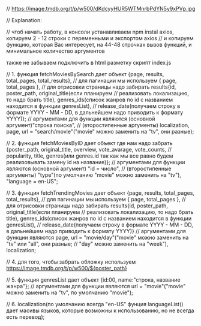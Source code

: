 // https://image.tmdb.org/t/p/w500/dKdcyyHUR5WTMnrbPdYN5y9xPVp.jpg

// Explanation:

// чтоб начать работу, в консоли устанавливаем npm instal axios, копируем 2 - 12 строки с
переменными и экспортом axios // и копируем функцию, которая Вас интересует, на 44-48 строчках вызов
функций, и минимальное количество аргументов

также не забываем подключить в html разметку скрипт index.js <script src="./index.js"></script>

// 1. функция fetchMoviesBySearch дает объект {page, results, total_pages, total_results}, // для
пагинации мы используем { page, total_pages }, // для отрисовки страницы надо забирать results{id,
poster_path, original_title(если планируем // реализовать локализацию, то надо брать title),
genres_ids(список жанров по id с названием находится в функции genresList), // release_date(получаем
строку в формате YYYY - MM - DD, в дальнейшем надо приводить к формату YYYY)}; // аргументами для
функции являются (основной аргумент)"строка поиска", // (второстипенные аргументы) localization,
page, url = "search/movie"("movie" можно заменить на "tv", они разные);

// 2. функция fetchMoviesByID дает объект где нам надо забрать {poster_path, original_title,
overview, vote_avarage, vote_counts, // popularity, title, genres(или genres.id так как мы все равно
будем реализовывать замену id на название)}; // аргументами для функции являются (основной аргумент)
"id = число", // (второстипенные аргументы) "type"(по умолчанию "movie" можно заменить на "tv"),
"language = en-US";

// 3. функция fetchTrendingMovies дает объект {page, results, total_pages, total_results}, // для
пагинации мы используем { page, total_pages }, // для отрисовки страницы надо забирать results{id,
poster_path, original_title(если планируем // реализовать локализацию, то надо брать title),
genres_ids(список жанров по id с названием находится в функции genresList), // release_date(получаем
строку в формате YYYY - MM - DD, в дальнейшем надо приводить к формату YYYY)} // аргументами для
функции являются page, url = "movie/day"("movie" можно заменить на "tv" или "all", они разные; //
"day" можно заменить на "week"), localization;

// 4. для того, чтобы забрать обложку используем https://image.tmdb.org/t/p/w500/${poster_path}

// 5. функция genresList дает объект {id:00, name:"строка, название жанра"}; // аргументами для
функции являются url = "movie"("movie" можно заменить на "tv", по умолчанию "movie");

// 6. localization(по умолчанию всегда "en-US" фунция languageList() дает масивы языков, которые
возможны к использованию, но не всегда есть перевод);
